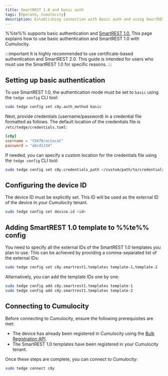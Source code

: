 ```yaml
---
title: SmartREST 1.0 and basic auth
tags: [Operate, Cumulocity]
description: Establishing connection with Basic auth and using SmartREST 1.0
---
```


%%te%% supports basic authentication and [SmartREST 1.0.](https://cumulocity.com/docs/smartrest/smartrest-one/)
This page explains how to use basic authentication and SmartREST 1.0 with Cumulocity.

:::important
It is highly recommended to use certificate-based authentication and SmartREST 2.0.
This guide is intended for users who must use the SmartREST 1.0 for specific reasons.
:::

## Setting up basic authentication

To use SmartREST 1.0, the authentication mode must be set to `basic` using the `tedge config` CLI tool:

```sh
sudo tedge config set c8y.auth_method basic
```

Next, provide credentials (username/password) in a credential file formatted as follows.
The default location of the credentials file is `/etc/tedge/credentials.toml`:

```toml
[c8y]
username = "t5678/octocat"
password = "abcd1234"
```

If needed, you can specify a custom location for the credentials file using the `tedge config` CLI tool:

```sh
sudo tedge config set c8y.credentials_path </custom/path/to/credentials.toml>
```

## Configuring the device ID

The device ID must be explicitly set. This ID will be used as the external ID of the device in your Cumulocity tenant.

```sh
sudo tedge config set device.id <id>
```

## Adding SmartREST 1.0 template to %%te%% config

You need to specify all the external IDs of the SmartREST 1.0 templates you plan to use.
This can be achieved by providing a comma-separated list of the external IDs:

```sh
sudo tedge config set c8y.smartrest1.templates template-1,template-2
```

Alternatively, you can add the template IDs one by one:

```sh
sudo tedge config add c8y.smartrest1.templates template-1
sudo tedge config add c8y.smartrest1.templates template-2
```

## Connecting to Cumulocity

Before connecting to Cumulocity, ensure the following prerequisites are met:

- The device has already been registered in Cumulocity using the [Bulk Registration API](https://cumulocity.com/docs/device-management-application/registering-devices/#bulk-device-registration).
- The SmartREST 1.0 templates have been registered in your Cumulocity tenant.

Once these steps are complete, you can connect to Cumulocity:

```sh
sudo tedge connect c8y
```
